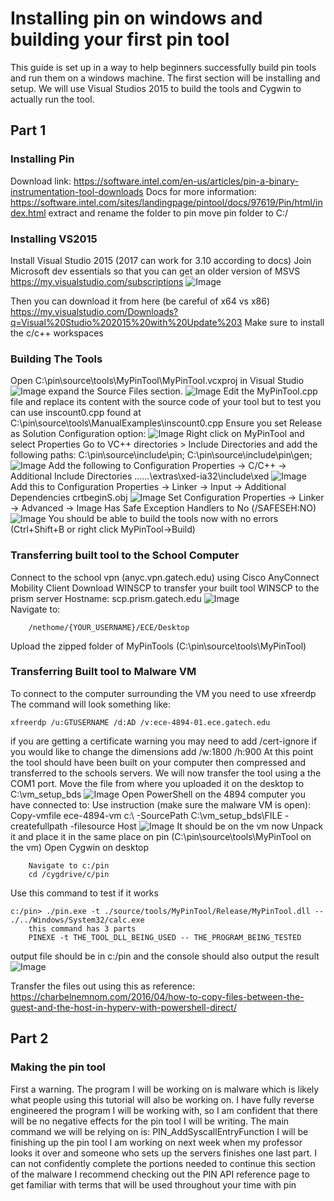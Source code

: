 # Installing pin on windows and building your first pin tool
This guide is set up in a way to help beginners successfully build pin tools and run them on a windows machine. The first section will be installing and setup. 
We will use Visual Studios 2015 to build the tools and Cygwin to actually run the tool.

## Part 1
### Installing Pin

Download link: https://software.intel.com/en-us/articles/pin-a-binary-instrumentation-tool-downloads
Docs for more information: https://software.intel.com/sites/landingpage/pintool/docs/97619/Pin/html/index.html
extract and rename the folder to pin
move pin folder to C:/

### Installing VS2015
Install Visual Studio 2015 (2017 can work for 3.10 according to docs)
Join Microsoft dev essentials so that you can get an older version of MSVS https://my.visualstudio.com/subscriptions
 ![Image](img/1.png)
 
Then you can download it from here (be careful of x64 vs x86) https://my.visualstudio.com/Downloads?q=Visual%20Studio%202015%20with%20Update%203
Make sure to install the c/c++ workspaces 

### Building The Tools
Open C:\pin\source\tools\MyPinTool\MyPinTool.vcxproj in Visual Studio 
![Image](img/2.png)
expand the Source Files section.
![Image](img/3.png)
Edit the MyPinTool.cpp file and replace its content with the source code of your tool but to test you can use inscount0.cpp found at C:\pin\source\tools\ManualExamples\inscount0.cpp
Ensure you set Release as Solution Configuration option:
![Image](img/4.png)
Right click on MyPinTool and select Properties
Go to VC++ directories > Include Directories and add the following paths:
	C:\pin\source\include\pin;
	C:\pin\source\include\pin\gen;
![Image](img/5.png)
Add the following to Configuration Properties -> C/C++ -> Additional Include Directories
	..\..\..\extras\xed-ia32\include\xed
![Image](img/6.png)
Add this to Configuration Properties -> Linker -> Input -> Additional Dependencies
	crtbeginS.obj
![Image](img/7.png)
Set Configuration Properties -> Linker -> Advanced -> Image Has Safe Exception Handlers to
	No (/SAFESEH:NO)
![Image](img/8.png)
You should be able to build the tools now with no errors (Ctrl+Shift+B or right click MyPinTool->Build)

### Transferring built tool to the School Computer
Connect to the school vpn (anyc.vpn.gatech.edu) using Cisco AnyConnect Mobility Client
Download WINSCP to transfer your built tool
WINSCP to the prism server 
Hostname: scp.prism.gatech.edu
![Image](img/9.png)	 
Navigate to: 
```
	/nethome/{YOUR_USERNAME}/ECE/Desktop
```
Upload the zipped folder of MyPinTools (C:\pin\source\tools\MyPinTool)

### Transferring Built tool to Malware VM
To connect to the computer surrounding the VM you need to use xfreerdp 
The command will look something like:
```
xfreerdp /u:GTUSERNAME /d:AD /v:ece-4894-01.ece.gatech.edu 
```
if you are getting a certificate warning you may need to add /cert-ignore
if you would like to change the dimensions add /w:1800 /h:900
At this point the tool should have been built on your computer then compressed and transferred to the schools servers. We will now transfer the tool using a the COM1 port.
Move the file from where you uploaded it on the desktop to C:\vm_setup_bds
![Image](img/10.png)
Open PowerShell on the 4894 computer you have connected to:
	Use instruction (make sure the malware VM is open): 
	Copy-vmfile ece-4894-vm c:\ -SourcePath C:\vm_setup_bds\FILE -createfullpath -filesource Host
![Image](img/11.png)
It should be on the vm now
Unpack it and place it in the same place on pin (C:\pin\source\tools\MyPinTool on the vm)
Open Cygwin on desktop 
```
	Navigate to c:/pin
	cd /cygdrive/c/pin
```

Use this command to test if it works
```
c:/pin> ./pin.exe -t ./source/tools/MyPinTool/Release/MyPinTool.dll -- ./../Windows/System32/calc.exe
	this command has 3 parts
	PINEXE -t THE_TOOL_DLL_BEING_USED -- THE_PROGRAM_BEING_TESTED
```
output file should be in c:/pin and the console should also output the result
![Image](img/12.png)

Transfer the files out using this as reference:
	https://charbelnemnom.com/2016/04/how-to-copy-files-between-the-guest-and-the-host-in-hyperv-with-powershell-direct/


## Part 2
### Making the pin tool
First a warning. The program I will be working on is malware which is likely what people using this tutorial will also be working on. I have fully reverse engineered the program I will be working with, so I am confident that there will be no negative effects for the pin tool I will be writing.
The main command we will be relying on is:
PIN_AddSyscallEntryFunction
I will be finishing up the pin tool I am working on next week when my professor looks it over and someone who sets up the servers finishes one last part. I can not confidently complete the portions needed to continue this section of the malware
I recommend checking out the PIN API reference page to get familiar with terms that will be used throughout your time with pin


